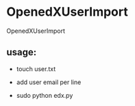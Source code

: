 OpenedXUserImport
=================

OpenedXUserImport

usage: 
-----------------

* touch user.txt

* add user email per line

* sudo python edx.py
